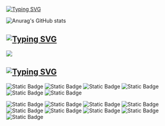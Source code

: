 [![Typing SVG](https://readme-typing-svg.demolab.com?font=Fira+Code&pause=1000&color=D8A52D&random=false&width=435&lines=%F0%9F%91%8B+Hi+there!+I'm+Se-young)](https://git.io/typing-svg)

![Anurag's GitHub stats](https://github-readme-stats.vercel.app/api?username=onetuks&show_icons=true&theme=gruvbox)

## [![Typing SVG](https://readme-typing-svg.demolab.com?font=Fira+Code&pause=1000&color=D8A52D&random=false&width=435&lines=%F0%9F%93%BA+D-Blog)](https://git.io/typing-svg)
<a href="https://velog.io/@onetuks/posts" target="_blank"><img src="https://img.shields.io/badge/velog-grey?style=for-the-badge&logo=velog&logoColor=%2320C997"/></a>

## [![Typing SVG](https://readme-typing-svg.demolab.com?font=Fira+Code&pause=1000&color=D8A52D&random=false&width=435&lines=%F0%9F%AA%84+Stack)](https://git.io/typing-svg)
![Static Badge](https://img.shields.io/badge/java-grey?style=for-the-badge&logo=java&logoColor=%23FF6F00)
![Static Badge](https://img.shields.io/badge/spring-grey?style=for-the-badge&logo=spring&logoColor=%236DB33F)
![Static Badge](https://img.shields.io/badge/mysql-grey?style=for-the-badge&logo=mysql&logoColor=%234479A1)
![Static Badge](https://img.shields.io/badge/github-grey?style=for-the-badge&logo=github&logoColor=%234479A1)
![Static Badge](https://img.shields.io/badge/docker-grey?style=for-the-badge&logo=docker&logoColor=%234479A1)
![Static Badge](https://img.shields.io/badge/amazon_aws-grey?style=for-the-badge&logo=amazonaws&logoColor=%234479A1)

![Static Badge](https://img.shields.io/badge/python-grey?style=for-the-badge&logo=python&logoColor=%233776AB)
![Static Badge](https://img.shields.io/badge/javascript-grey?style=for-the-badge&logo=javascript&logoColor=%233776AB)
![Static Badge](https://img.shields.io/badge/kotlin-grey?style=for-the-badge&logo=kotlin&logoColor=%233776AB)
![Static Badge](https://img.shields.io/badge/react-grey?style=for-the-badge&logo=react&logoColor=%233776AB)
![Static Badge](https://img.shields.io/badge/vuejs-grey?style=for-the-badge&logo=vue.js&logoColor=%233776AB)
![Static Badge](https://img.shields.io/badge/figma-grey?style=for-the-badge&logo=figma&logoColor=%233776AB)
![Static Badge](https://img.shields.io/badge/android-grey?style=for-the-badge&logo=android%20studio&logoColor=%233DDC84)
![Static Badge](https://img.shields.io/badge/qgis-grey?style=for-the-badge&logo=qgis&logoColor=%23589632)
![Static Badge](https://img.shields.io/badge/tensorflow-grey?style=for-the-badge&logo=tensorflow&logoColor=%23FF6F00)
